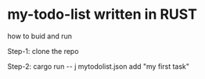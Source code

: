 ﻿# my-todo-list written in RUST
how to buid and run

Step-1: clone the repo

Step-2: cargo run -- j mytodolist.json add "my first task"

